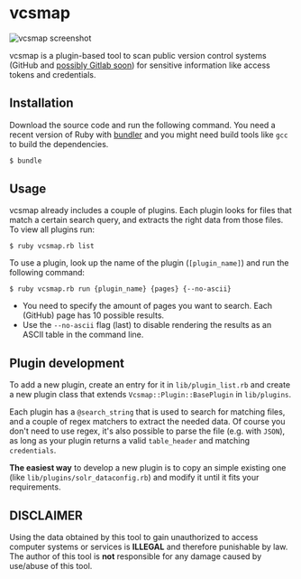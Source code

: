 vcsmap
========

![vcsmap screenshot](https://cloud.githubusercontent.com/assets/1312973/17897353/2ec8c11a-6954-11e6-9906-4f4f0926f58d.png)

vcsmap is a plugin-based tool to scan public version control systems (GitHub and [possibly Gitlab soon](https://gitlab.com/gitlab-org/gitlab-ee/issues/556)) for sensitive information like access tokens and credentials. 

## Installation
Download the source code and run the following command. You need a recent version of Ruby with [bundler](http://bundler.io) and you might need build tools like `gcc` to build the dependencies.
``` ruby
$ bundle
```

## Usage
vcsmap already includes a couple of plugins. Each plugin looks for files that match a certain search query, and extracts the right data from those files. To view all plugins run:
```
$ ruby vcsmap.rb list
```

To use a plugin, look up the name of the plugin (`[plugin_name]`) and run the following command:
```
$ ruby vcsmap.rb run {plugin_name} {pages} {--no-ascii}
```
- You need to specify the amount of pages you want to search. Each (GitHub) page has 10 possible results.
- Use the `--no-ascii` flag (last) to disable rendering the results as an ASCII table in the command line.

## Plugin development
To add a new plugin, create an entry for it in `lib/plugin_list.rb` and create a new plugin class that extends `Vcsmap::Plugin::BasePlugin` in `lib/plugins`. 

Each plugin has a `@search_string` that is used to search for matching files, and a couple of regex matchers to extract the needed data. Of course you don't need to use regex, it's also possible to parse the file (e.g. with `JSON`), as long as your plugin returns a valid `table_header` and matching `credentials`.

**The easiest way** to develop a new plugin is to copy an simple existing one (like `lib/plugins/solr_dataconfig.rb`) and modify it until it fits your requirements.

## DISCLAIMER
Using the data obtained by this tool to gain unauthorized to access computer systems or services is **ILLEGAL** and therefore punishable by law. The author of this tool is **not** responsible for any damage caused by use/abuse of this tool.
